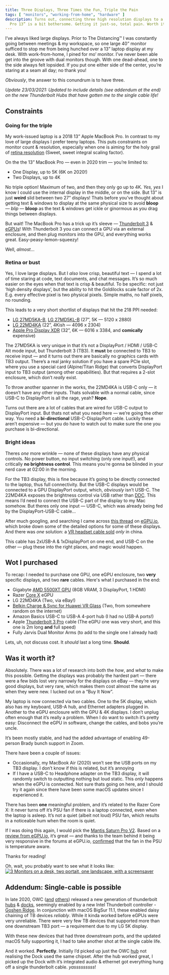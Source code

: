 ```yaml
---
title: Three Displays, Three Times the Fun, Triple the Pain
tags: [ "monitors", "working-from-home", "hardware" ]
description: Turns out, connecting three high resolution displays to a MacBook
  Pro 13” is a bit bothersome. Getting it just-so, total pain. Worth it.
---
```


I’ve always liked large displays. Prior to The Distancing™ I was constantly
going between meetings & my workspace, so one large 40” monitor sufficed to stop
me from being hunched over a 13” laptop display at my desk. With work-from-home,
I pined for mo’ monitor. I’ve never been able get into the groove with dual
monitors though. With one dead-ahead, one to the side always felt lopsided. If
you put one either side of the center, you’re staring at a seam all day; no
thank you!

_Obviously_, the answer to this conundrum is to have three.

_Update 23/03/2021: Updated to include details (see addendum at the end) on the
new Thunderbolt Hubs that have gotten me to the single cable life!_
## Constraints

### Going for the triple

My work-issued laptop is a 2018 13” Apple MacBook Pro. In contrast to my love of
large displays I prefer teeny laptops. This puts constraints on monitor count &
resolution, especially when one is aiming for the holy grail of [retina
resolution](https://en.wikipedia.org/wiki/Retina_display "Retina Display")
(Sweet, sweet integral scaling factor).

On the the 13” MacBook Pro — even in 2020 trim — you’re limited to:

- One Display, up to 5K (6K on 2020!)
- Two Displays, up to 4K

No triple option! Maximum of two, and then they only go up to 4K. _Yes, yes_ I
know I could use the internal display in the middle, or on the side. But 13” is
just **weird** slid between two 27” displays! Thats before you’ve thought about
getting text & windows to display at the same physical size to avoid **bloop** —
_blip_ — **bloop** as the text & windows get ickle or ginormous as you drag
things between displays.

But wait! The MacBook Pro has a trick up it’s sleeve — [Thunderbolt
3](<https://en.m.wikipedia.org/wiki/Thunderbolt_(interface)#Thunderbolt_3>
"Thunderbolt 3") &
[eGPUs](<https://en.m.wikipedia.org/wiki/Graphics_processing_unit#External_GPU_(eGPU)>
"eGPU")! With Thunderbolt 3 you can connect a GPU via an external enclosure, and
then plug monitors into the GPU, and everything works great.
Easy-peasy-lemon-squeezy!

Well, _almost_…

### Retina or bust

Yes, I love large displays. But I _also_ love crisp, beautiful text — I spend a
lot of time staring at code, text documents, and chat messages. It’s so much
easier on the eyes when that text is crisp & beautiful. To be specific: not just
‘high density displays’, but the ability to hit the Goldilocks scale factor of
2x. E.g. every effective pixel is two physical pixels. Simple maths, no half
pixels, no rounding.

This leads to a very short shortlist of displays that hit the 218 PPI needed:

- [LG
  27MD5KA-B](https://www.lg.com/us/monitors/lg-27MD5KA-B-5k-uhd-led-monitor),
  [LG 27MD5KL-B](https://www.lg.com/us/monitors/lg-27md5kl-b-5k-uhd-led-monitor)
  (27”, 5K — 5120 x 2880)
- [LG 22MD4KA](https://www.lg.com/us/monitors/lg-22MD4KA-B-4k-uhd-led-monitor)
  (22”, 4Kish — 4096 x 2304)
- [Apple Pro Display XDR](https://www.apple.com/pro-display-xdr/) (32”, 6K —
  6016 x 3384, and **comically** expensive)

The 27MD5KA is very unique in that it’s not a DisplayPort / HDMI / USB-C Alt
mode input, but Thunderbolt 3 (TB3). It **must** be connected to TB3 to receive
input — and it turns out there are basically no graphics cards with TB3 output.
There’s a real janky solution if you have a spare PCIe slot, where you use a
special card (Alpine/Titan Ridge) that converts DisplayPort input to TB3 output
(among other capabilities). But that requires a 2-slot enclosure, which don’t
_really_ exist.

To throw another spanner in the works, the 22MD4KA is USB-C only — it doesn’t
have any other inputs. Thats solvable with a normal cable, since USB-C to
DisplayPort is all the rage, yeah? **Nope**.

Turns out there are a lot of cables that are wired for USB-C output to
DisplayPort input. But thats not what you need here — we’re going the other way.
You need a **bi-directional** USB-C-DisplayPort cable. Luckily these aren’t
expensive — but you do have to watch out to make sure the one you purchase is
bi-directional.

### Bright ideas

Theres _one_ more wrinkle — none of these displays have any physical controls.
No power button, no input switching (only one input!), and critically **no
brightness control**. This means you’re gonna be blinded in your nerd cave at
02:00 in the morning.

For the TB3 display, this is fine because it’s going to be directly connected to
the laptop, thus full connectivity. But the USB-C displays would be connected to
a GPU DisplayPort output, which, _obviously_ isn’t USB-C. The 22MD4KA exposes
the brightness control via USB rather than
[DDC](https://en.wikipedia.org/wiki/Display_Data_Channel). This means I’d need
to connect the USB-C part of the display to my Mac somehow. But theres only one
input — USB-C, which was already being fed by the DisplayPort-USB-C cable…

After much googling, and searching I came across [this
thread](https://egpu.io/forums/postid/79127/) on [eGPU.io](https://egpu.io),
which broke down some of the detailed options for some of these displays. And
there was _one_ solution: a [VR headset cable
sold](https://www.giztop.com/belkin-charge-and-sync-cable-for-huawei-vr-glass.html)
_only_ in china.

This cable has 2xUSB-A & 1xDisplayPort on one end, and USB-C on the other — plug
these into the right places, and magic would happen.

## Wot I purchased

To recap: I needed to purchase one GPU, one eGPU enclosure, two **very**
specific displays, and two **rare** cables. Here's what I purchased in the end:

- Gigabyte [AMD 5500XT
  GPU](https://www.amd.com/en/products/graphics/amd-radeon-rx-5500-xt) (8GB
  VRAM, 3 DisplayPort, 1 HDMI)
- Razer [Core
  X](https://www.razer.com/gaming-egpus/Razer-Core-X/RC21-01310100-R3U1) eGPU
- LG 22MD4KA (Two, via eBay!)
- [Belkin Charge & Sync for Huawei VR
  Glass](https://www.giztop.com/belkin-charge-and-sync-cable-for-huawei-vr-glass.html)
  (Two, from somewhere random on the internet)
- Amazon Basics USB-C to USB-A 4-port hub (I had no USB-A ports!)
- Apple [Thunderbolt 3 Pro](https://store.apple.com/xc/product/MWP32AM/A) cable
  (The eGPU one was very short, and this one is 2m long **and** full speed)
- Fully Jarvis Dual Monitor Arms (to add to the single one I already had)

Lets, uh, not discuss cost. It _should_ last a long time. **Should**.

## Was it worth it?

Absolutely. There was a lot of research into both the _how_, and _what_ to make
this possible. Getting the displays was probably the hardest part — there were a
few bids lost very narrowly for the displays on eBay — they’re very good
displays, but very rare, which makes them cost almost the same as when they were
new. I lucked out on a “Buy It Now”.

My laptop is now connected via two cables. One to the 5K display, which also has
my keyboard, USB-A hub, and Ethernet adapters plugged in. Another to the eGPU
enclosure with the GPU & 4K displays. I don’t unplug often enough that it’s
really a problem. When I do want to switch it’s pretty easy: Disconnect the eGPU
in software, change the cables, and bobs you’re uncle.

It’s been mostly stable, and had the added advantage of enabling 49-person Brady
bunch support in Zoom.

There have been a couple of issues:

- Occasionally, my MacBook Air (2020) won’t see the USB ports on my TB3 display.
  I don’t know if this is related, but it’s annoying
- If I have a USB-C to Headphone adapter on the TB3 display, it will randomly
  switch to outputting nothing but loud static. This _only_ happens when the
  eGPU is connected. Not sure thats going on here, and I should try it again
  since there have been some macOS updates since I experienced it.

There has been **one** meaningful problem, and it’s related to the Razer Core X:
It never turns off it’s PSU fan if there is a laptop connected, even when the
laptop is asleep. It’s not a quiet (albeit not loud) PSU fan, which results in a
noticeable hum when the room is quiet.

If I was doing this again, I would pick the [Mantis Saturn Pro
V2](https://mymantiz.com). Based on a [review from
eGPU.io](https://egpu.io/mantiz-saturn-pro-review-king-of-the-ring/), it’s great
— and thanks to the team behind it being very responsive in the forums at
eGPU.io,
[confirmed](https://egpu.io/forums/thunderbolt-enclosures/unboxing-mantiz-saturn-pro-thunderbolt-3-egpu-enclosure/paged/27/#post-86800)
that the fan in the PSU is temperature aware.

Thanks for reading!

Oh, wait, you probably want to see what it looks like: [![3 Monitors on a desk,
two portait, one landscape, with a
screensaver](/ruminations/assets/triple-monitor-desk-thumb.jpg)](/ruminations/assets/triple-monitor-desk.jpg)

## Addendum: Single-cable is possible

In late 2020, OWC
([and](https://www.razer.com/gaming-pc-accessories/razer-thunderbolt-4-dock-chroma/RC21-01690100-R3U1)
[others](https://www.kensington.com/p/products/device-docking-connectivity-products/laptop-docks-usb-accessories/sd5700t-thunderbolt-4-dual-4k-docking-station-with-90w-pd/))
released a new generation of thunderbolt
[hubs](https://eshop.macsales.com/shop/owc-thunderbolt-hub) &
[docks](https://eshop.macsales.com/shop/owc-thunderbolt-dock), seemingly enabled
by a new Intel Thunderbolt controller - [Goshen
Ridge](https://www.anandtech.com/show/16333/intel-maple-ridge-thunderbolt-4-controller-now-shipping).
In conjunction with macOS BigSur 11.1, these enabled daisy chaining of TB
devices _reliably_. While it kinda worked before eGPUs were very unreliable.
There were very few TB devices that supported more than one downstream TB3 port
— a requirement due to my LG 5K display.

With these new devices that had three downstream ports, and the updated macOS
fully supporting it, I had to take another shot at the single cable life.

And it worked. **Perfectly**. Initially I’d picked up just the OWC
[hub](https://eshop.macsales.com/shop/owc-thunderbolt-hub) not realising the
Dock used the same chipset. After the hub worked great, I picked up the Dock
with it’s integrated audio & ethernet got everything hung off a single
thunderbolt cable. *yasssssssss*!
